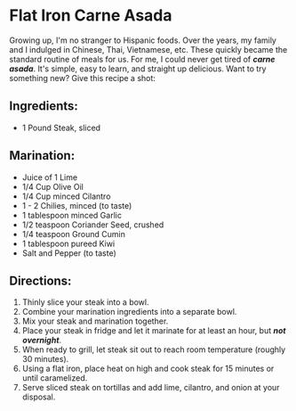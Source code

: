 Flat Iron Carne Asada
=====================

Growing up, I'm no stranger to Hispanic foods. Over the years, my family and I indulged in Chinese, Thai, Vietnamese, etc. These quickly became the standard routine of meals for us. For me, I could never get tired of **_carne asada_**. It's simple, easy to learn, and straight up delicious. Want to try something new? Give this recipe a shot:

## Ingredients:
- 1 Pound Steak, sliced

## Marination:
+ Juice of 1 Lime
+ 1/4 Cup Olive Oil
+ 1/4 Cup minced Cilantro
+ 1 - 2 Chilies, minced (to taste)
+ 1 tablespoon minced Garlic
+ 1/2 teaspoon Coriander Seed, crushed
+ 1/4 teaspoon Ground Cumin
+ 1 tablespoon pureed Kiwi
+ Salt and Pepper (to taste)

## Directions:
1. Thinly slice your steak into a bowl.
2. Combine your marination ingredients into a separate bowl.
3. Mix your steak and marination together.
4. Place your steak in fridge and let it marinate for at least an hour, but **_not overnight_**.
5. When ready to grill, let steak sit out to reach room temperature (roughly 30 minutes).
6. Using a flat iron, place heat on high and cook steak for 15 minutes or until caramelized.
7. Serve sliced steak on tortillas and add lime, cilantro, and onion at your disposal.